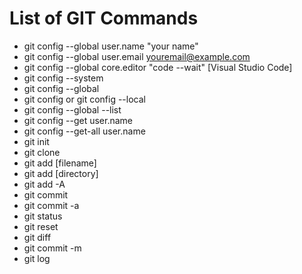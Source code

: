# List of GIT Commands
- git config --global user.name "your name"
- git config --global user.email youremail@example.com
- git config --global core.editor "code --wait" [Visual Studio Code]
- git config --system
- git config --global
- git config or git config --local
- git config --global --list
- git config --get user.name
- git config --get-all user.name
- git init
- git clone <url>
- git add [filename]
- git add [directory]
- git add -A 
- git commit
- git commit -a
- git status
- git reset
- git diff
- git commit -m
- git log
